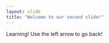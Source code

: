```yaml
---
layout: slide
title: "Welcome to our second slide!"
---
```

Learning!
Use the left arrow to go back!